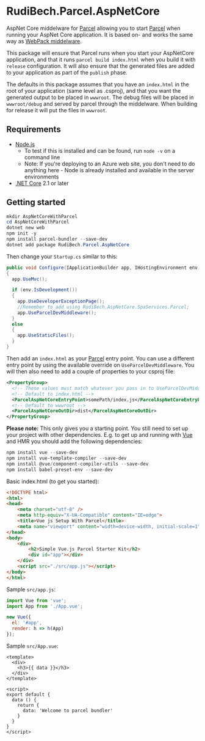 ﻿# RudiBech.Parcel.AspNetCore

AspNet Core middelware for [Parcel](https://parceljs.org/) allowing you to start [Parcel](https://parceljs.org/) when running your AspNet Core application. It is based on- and works the same way as [WebPack middelware](https://github.com/aspnet/JavaScriptServices/tree/dev/src/Microsoft.AspNetCore.SpaServices/Webpack).

This package will ensure that Parcel runs when you start your AspNetCore application, and that it runs `parcel build index.html` when you build it with `release` configuration. It will also ensure that the generated files are added to your application as part of the `publish` phase.

The defaults in this package assumes that you have an `index.html` in the root of your application (same level as .csproj), and that you want the generated output to be placed in `wwwroot`. The debug files will be placed in `wwwroot/debug` and served by parcel through the middelware. When building for release it will put the files in `wwwroot`.

## Requirements

* [Node.js](https://nodejs.org/en/)
  * To test if this is installed and can be found, run `node -v` on a command line
  * Note: If you're deploying to an Azure web site, you don't need to do anything here - Node is already installed and available in the server environments
* [.NET Core](https://dot.net/) 2.1 or later

## Getting started

```powershell
mkdir AspNetCoreWithParcel
cd AspNetCoreWithParcel
dotnet new web
npm init -y
npm install parcel-bundler --save-dev
dotnet add package RudiBech.Parcel.AspNetCore
```
Then change your `Startup.cs` similar to this:

```c#
public void Configure(IApplicationBuilder app, IHostingEnvironment env)
{
  app.UseMvc();

  if (env.IsDevelopment())
  {
    app.UseDeveloperExceptionPage();
    //Remember to add using RudiBech.AspNetCore.SpaServices.Parcel;
    app.UseParcelDevMiddleware();
  }
  else
  {
    app.UseStaticFiles();
  }
}
```

Then add an `index.html` as your [Parcel](https://parceljs.org/) entry point. You can use a different entry point by using the available override on `UseParcelDevMiddleware`. You will then also need to add a couple of properties to your csproj file:

```xml
<PropertyGroup>
  <!-- These values must match whatever you pass in to UseParcelDevMiddleware -->
  <!-- Default to index.html -->
  <ParcelAspNetCoreEntryPoint>somePath/index.js</ParcelAspNetCoreEntryPoint>
  <!-- Default to wwwroot -->
  <ParcelAspNetCoreOutDir>dist</ParcelAspNetCoreOutDir>
</PropertyGroup>
```

**Please note:** This only gives you a starting point. You still need to set up your project with other dependencies. E.g. to get up and running with [Vue](https://vuejs.org/) and HMR you should add the following dependencies:

```powershell
npm install vue --save-dev
npm install vue-template-compiler --save-dev
npm install @vue/component-compiler-utils --save-dev
npm install babel-preset-env --save-dev
```

Basic index.html (to get you started):

```html
<!DOCTYPE html>
<html>
<head>
    <meta charset="utf-8" />
    <meta http-equiv="X-UA-Compatible" content="IE=edge">
    <title>Vue js Setup With Parcel</title>
    <meta name="viewport" content="width=device-width, initial-scale=1">
</head>
<body>
    <div>
        <h2>Simple Vue.js Parcel Starter Kit</h2>
        <div id="app"></div>
    </div>
    <script src="./src/app.js"></script>
</body>
</html>
```

Sample `src/app.js`:

```js
import Vue from 'vue';
import App from './App.vue';

new Vue({
  el: '#app',
  render: h => h(App)
});
```

Sample `src/App.vue`:

```vue
<template>
  <div>
    <h3>{{ data }}</h3>
  </div>
</template>

<script>
export default {
  data () {
    return {
      data: 'Welcome to parcel bundler'
    }
  }
}
</script>
```
